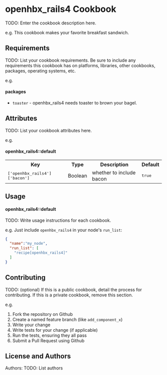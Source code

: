 openhbx_rails4 Cookbook
==============================
TODO: Enter the cookbook description here.

e.g.
This cookbook makes your favorite breakfast sandwich.

Requirements
------------
TODO: List your cookbook requirements. Be sure to include any requirements this cookbook has on platforms, libraries, other cookbooks, packages, operating systems, etc.

e.g.
#### packages
- `toaster` - openhbx_rails4 needs toaster to brown your bagel.

Attributes
----------
TODO: List your cookbook attributes here.

e.g.
#### openhbx_rails4::default
<table>
  <tr>
    <th>Key</th>
    <th>Type</th>
    <th>Description</th>
    <th>Default</th>
  </tr>
  <tr>
    <td><tt>['openhbx_rails4']['bacon']</tt></td>
    <td>Boolean</td>
    <td>whether to include bacon</td>
    <td><tt>true</tt></td>
  </tr>
</table>

Usage
-----
#### openhbx_rails4::default
TODO: Write usage instructions for each cookbook.

e.g.
Just include `openhbx_rails4` in your node's `run_list`:

```json
{
  "name":"my_node",
  "run_list": [
    "recipe[openhbx_rails4]"
  ]
}
```

Contributing
------------
TODO: (optional) If this is a public cookbook, detail the process for contributing. If this is a private cookbook, remove this section.

e.g.
1. Fork the repository on Github
2. Create a named feature branch (like `add_component_x`)
3. Write your change
4. Write tests for your change (if applicable)
5. Run the tests, ensuring they all pass
6. Submit a Pull Request using Github

License and Authors
-------------------
Authors: TODO: List authors
